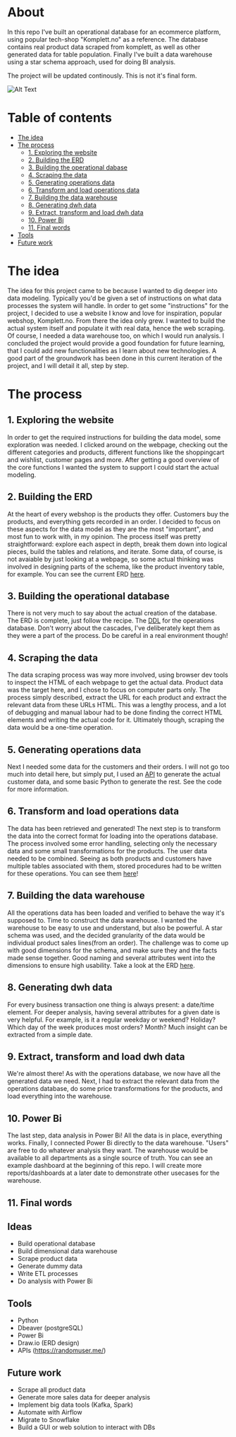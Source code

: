 # About
In this repo I've built an operational database for an ecommerce platform, using popular tech-shop "Komplett.no" as a reference. 
The database contains real product data scraped from komplett, as well as other generated data for table population.
Finally I've built a data warehouse using a star schema approach, used for doing BI analysis.

The project will be updated continously. This is not it's final form.

![Alt Text](https://github.com/mats-bb/Reverse-engineered-Komplett-DB/blob/master/imgs/overview_1.png)


# Table of contents
- [The idea](#the-idea)
- [The process](#the-process)
  - [1. Exploring the website](#exploring-the-website)
  - [2. Building the ERD]()
  - [3. Building the operational dabase]()
  - [4. Scraping the data]()
  - [5. Generating operations data]()
  - [6. Transform and load operations data]()
  - [7. Building the data warehouse]()
  - [8. Generating dwh data]()
  - [9. Extract, transform and load dwh data]()
  - [10. Power Bi]()
  - [11. Final words]()
- [Tools](#tools)
- [Future work](#future-work)


# The idea
The idea for this project came to be because I wanted to dig deeper into data modeling. Typically you'd be given a set of instructions on what data processes the system will handle. In order to get some "instructions" for the project, I decided to use a website I know and love for inspiration, popular webshop, Komplett.no.
From there the idea only grew. I wanted to build the actual system itself and populate it with real data, hence the web scraping. Of course, I needed a data warehouse too, on which I would run analysis. I concluded the project would provide a good foundation for future learning, that I could add new functionalities as I learn about new technologies. A good part of the groundwork has been done in this current iteration of the project, and I will detail it all, step by step.

# The process
## 1. Exploring the website
In order to get the required instructions for building the data model, some exploration was needed. I clicked around on the webpage, checking out the different categories and products, different functions like the shoppingcart and wishlist, customer pages and more. After getting a good overview of the core functions I wanted the system to support I could start the actual modeling.

## 2. Building the ERD
At the heart of every webshop is the products they offer. Customers buy the products, and everything gets recorded in an order. I decided to focus on these aspects for the data model as they are the most "important", and most fun to work with, in my opinion. The process itself was pretty straightforward: explore each aspect in depth, break them down into logical pieces, build the tables and relations, and iterate. Some data, of course, is not avaiable by just looking at a webpage, so some actual thinking was involved in designing parts of the schema, like the product inventory table, for example. You can see the current ERD [here](imgs/operations_ERD.drawio.png).

## 3. Building the operational database
There is not very much to say about the actual creation of the database. The ERD is complete, just follow the recipe. The [DDL](sql/operations_DDL.sql) for the operations database. Don't worry about the cascades, I've deliberately kept them as they were a part of the process. Do be careful in a real environment though!

## 4. Scraping the data
The data scraping process was way more involved, using browser dev tools to inspect the HTML of each webpage to get the actual data. Product data was the target here, and I chose to focus on computer parts only. The process simply described, extract the URL for each product and extract the relevant data from these URLs HTML. This was a lengthy process, and a lot of debugging and manual labour had to be done finding the correct HTML elements and writing the actual code for it. Ultimately though, scraping the data would be a one-time operation.

## 5. Generating operations data
Next I needed some data for the customers and their orders. I will not go too much into detail here, but simply put, I used an [API](https://randomuser.me/) to generate the actual customer data, and some basic Python to generate the rest. See the code for more information.

## 6. Transform and load operations data
The data has been retrieved and generated! The next step is to transform the data into the correct format for loading into the operations database. The process involved some error handling, selecting only the necessary data and some small transformations for the products. The user data needed to be combined. Seeing as both products and customers have multiple tables associated with them, stored procedures had to be written for these operations. You can see them [here](sql/operattions_procedures.sql)!

## 7. Building the data warehouse
All the operations data has been loaded and verified to behave the way it's supposed to. Time to construct the data warehouse. I wanted the warehouse to be easy to use and understand, but also be powerful. A star schema was used, and the decided granularity of the data would be individual product sales lines(from an order). The challenge was to come up with good dimensions for the schema, and make sure they and the facts made sense together. Good naming and several attributes went into the dimensions to ensure high usability. Take a look at the ERD [here](imgs/dwh_ERD.drawio.png).

## 8. Generating dwh data
For every business transaction one thing is always present: a date/time element. For deeper analysis, having several attributes for a given date is very helpful. For example, is it a regular weekday or weekend? Holiday? Which day of the week produces most orders? Month? Much insight can be extracted from a simple date. 

## 9. Extract, transform and load dwh data
We're almost there! As with the operations database, we now have all the generated data we need. Next, I had to extract the relevant data from the operations database, do some price transformations for the products, and load everything into the warehouse. 

## 10. Power Bi
The last step, data analysis in Power Bi! All the data is in place, everything works. Finally, I connected Power Bi directly to the data warehouse. "Users" are free to do whatever analysis they want. The warehouse would be available to all departments as a single source of truth. You can see an example dashboard at the beginning of this repo. I will create more reports/dashboards at a later date to demonstrate other usecases for the warehouse.

## 11. Final words


## Ideas
- Build operational database
- Build dimensional data warehouse
- Scrape product data
- Generate dummy data
- Write ETL processes
- Do analysis with Power Bi

## Tools
- Python
- Dbeaver (postgreSQL)
- Power Bi
- Draw.io (ERD design)
- APIs (https://randomuser.me/)

## Future work
- Scrape all product data
- Generate more sales data for deeper analysis
- Implement big data tools (Kafka, Spark)
- Automate with Airflow
- Migrate to Snowflake
- Build a GUI or web solution to interact with DBs
